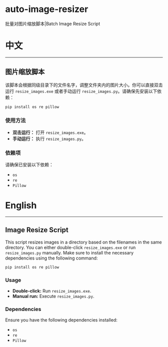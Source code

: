 # auto-image-resizer
批量对图片缩放脚本|Batch Image Resize Script

# 中文

---

## 图片缩放脚本

该脚本会根据同级目录下的文件名字，调整文件夹内的图片大小。你可以直接双击运行 `resize_images.exe` 或者手动运行 `resize_images.py`。请确保先安装以下依赖：

```bash
pip install os re pillow
```

### 使用方法

- **双击运行：** 打开 `resize_images.exe`。
- **手动运行：** 执行 `resize_images.py`。

### 依赖项

请确保已安装以下依赖：

- `os`
- `re`
- `Pillow`


# English

---

## Image Resize Script

This script resizes images in a directory based on the filenames in the same directory. You can either double-click `resize_images.exe` or run `resize_images.py` manually. Make sure to install the necessary dependencies using the following command:

```bash
pip install os re pillow
```

### Usage

- **Double-click:** Run `resize_images.exe`.
- **Manual run:** Execute `resize_images.py`.

### Dependencies

Ensure you have the following dependencies installed:

- `os`
- `re`
- `Pillow`

